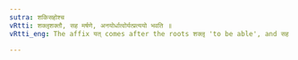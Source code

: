 ```yaml
---
sutra: शकिसहोश्च
vRtti: शक्लृशक्तौ, सह मर्षणे, अनयोर्धात्वोर्यत्प्रत्ययो भवति ॥
vRtti_eng: The affix यत् comes after the roots शक्लृ 'to be able', and सह 'to bear'.

---
```

